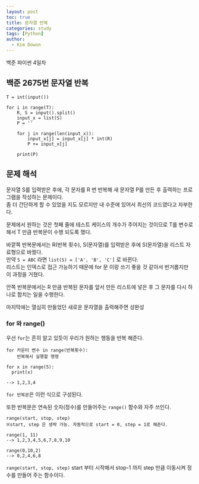 ```yaml
---
layout: post
toc: true
title: 문자열 반복
categories: study
tags: [Python]
author:
  - Kim Dowon
---
```


백준 파이썬 4일차

## 백준 2675번 문자열 반복 

```
T = int(input())

for i in range(T):
    R, S = input().split()
    input_x = list(S)
    P = ''

    for j in range(len(input_x)):
        input_x[j] = input_x[j] * int(R)
        P += input_x[j]

    print(P)
```

## 문제 해석

문자열 S를 입력받은 후에, 각 문자를 R 번 반복해 새 문자열 P를 만든 후 출력하는 프로그램을 작성하는 문제이다.   
좀 더 간단하게 할 수 있었을 지도 모르지만 내 수준에 있어서 최선의 코드였다고 자부한다.   
   
문제에서 원하는 것은 첫째 줄에 테스트 케이스의 개수가 주어지는 것이므로 T를 변수로 해서 T 만큼 반복문이 수행 되도록 했다.   
   
바깥쪽 반복문에서는 R(반복 횟수), S(문자열)를 입력받은 후에 S(문자열)을 리스트 자료형으로 바꿨다.   
만약 `S = ABC` 라면 `list(S) = ['A', 'B', 'C']` 로 바뀐다.   
리스트는 인덱스로 접근 가능하기 때문에 for 문 이랑 쓰기 좋을 것 같아서 번거롭지만 이 과정을 거쳤다.   

안쪽 반복문에서는 R 만큼 반복된 문자를 앞서 만든 리스트에 넣은 후 그 문자를 다시 하나로 합치는 일을 수행한다.   
   
마지막에는 열심히 만들었던 새로운 문자열을 출력해주면 성완성   

### for 와 range()

우선 `for`는 흔히 알고 있듯이 우리가 원하는 행동을 반복 해준다.

```
for 카운터 변수 in range(반복횟수):
	반복해서 실행할 명령
  
for x in range(5):
  print(x)
  
--> 1,2,3,4
```

`for 반복문`은 이런 식으로 구성된다. 

또한 반복문은 연속된 숫자(정수)를 만들어주는 `range()` 함수와 자주 쓰인다.

```
range(start, stop, step)
※start, step 은 생략 가능. 자동적으로 start = 0, step = 1로 해준다.

range(1, 11)
--> 1,2,3,4,5,6,7,8,9,10

range(0,10,2)
--> 0,2,4,6,8
```

`range(start, stop, step)` start 부터 시작해서 stop-1 까지 step 만큼 이동시켜 정수를 만들어 주는 함수이다.
